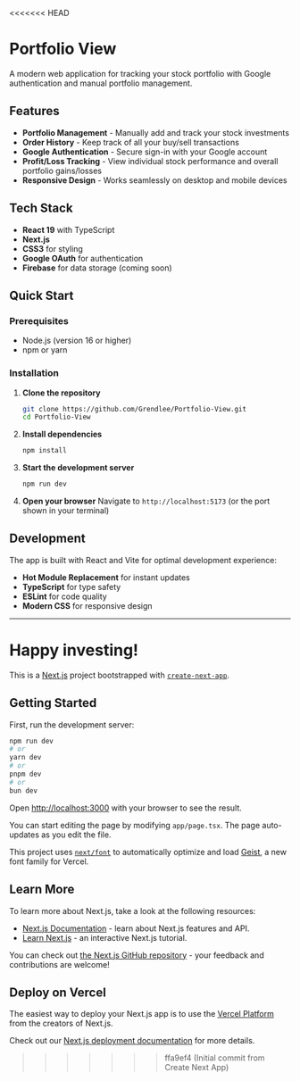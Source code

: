 <<<<<<< HEAD
# Portfolio View

A modern web application for tracking your stock portfolio with Google authentication and manual portfolio management.

## Features

- **Portfolio Management** - Manually add and track your stock investments
- **Order History** - Keep track of all your buy/sell transactions
- **Google Authentication** - Secure sign-in with your Google account
- **Profit/Loss Tracking** - View individual stock performance and overall portfolio gains/losses
- **Responsive Design** - Works seamlessly on desktop and mobile devices

## Tech Stack

- **React 19** with TypeScript
- **Next.js**
- **CSS3** for styling
- **Google OAuth** for authentication
- **Firebase** for data storage (coming soon)

## Quick Start

### Prerequisites
- Node.js (version 16 or higher)
- npm or yarn

### Installation

1. **Clone the repository**
   ```bash
   git clone https://github.com/Grendlee/Portfolio-View.git
   cd Portfolio-View
   ```

2. **Install dependencies**
   ```bash
   npm install
   ```

3. **Start the development server**
   ```bash
   npm run dev
   ```

4. **Open your browser**
   Navigate to `http://localhost:5173` (or the port shown in your terminal)


## Development

The app is built with React and Vite for optimal development experience:
- **Hot Module Replacement** for instant updates
- **TypeScript** for type safety
- **ESLint** for code quality
- **Modern CSS** for responsive design

---

**Happy investing!**
=======
This is a [Next.js](https://nextjs.org) project bootstrapped with [`create-next-app`](https://nextjs.org/docs/app/api-reference/cli/create-next-app).

## Getting Started

First, run the development server:

```bash
npm run dev
# or
yarn dev
# or
pnpm dev
# or
bun dev
```

Open [http://localhost:3000](http://localhost:3000) with your browser to see the result.

You can start editing the page by modifying `app/page.tsx`. The page auto-updates as you edit the file.

This project uses [`next/font`](https://nextjs.org/docs/app/building-your-application/optimizing/fonts) to automatically optimize and load [Geist](https://vercel.com/font), a new font family for Vercel.

## Learn More

To learn more about Next.js, take a look at the following resources:

- [Next.js Documentation](https://nextjs.org/docs) - learn about Next.js features and API.
- [Learn Next.js](https://nextjs.org/learn) - an interactive Next.js tutorial.

You can check out [the Next.js GitHub repository](https://github.com/vercel/next.js) - your feedback and contributions are welcome!

## Deploy on Vercel

The easiest way to deploy your Next.js app is to use the [Vercel Platform](https://vercel.com/new?utm_medium=default-template&filter=next.js&utm_source=create-next-app&utm_campaign=create-next-app-readme) from the creators of Next.js.

Check out our [Next.js deployment documentation](https://nextjs.org/docs/app/building-your-application/deploying) for more details.
>>>>>>> ffa9ef4 (Initial commit from Create Next App)
